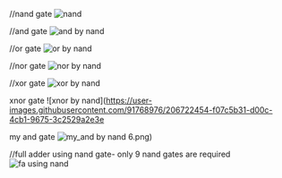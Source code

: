 //nand gate
![nand](https://user-images.githubusercontent.com/91768976/206722380-9759e3c0-e65a-4ce8-b9ee-f51dc6a44459.png)

//and gate
![and by nand](https://user-images.githubusercontent.com/91768976/206722390-8e196259-9180-40c9-bf7d-7b06a8f3cf74.png)


//or gate
![or by nand](https://user-images.githubusercontent.com/91768976/206722420-9e243786-d5d1-433d-a42b-f52069e6bd69.png)

//nor gate
![nor by nand](https://user-images.githubusercontent.com/91768976/206722435-2d1578c1-2071-47b4-8db4-5f21bae86835.png)

//xor gate
![xor by nand](https://user-images.githubusercontent.com/91768976/206722443-7bde081a-890a-4418-819c-a9ff0cca6c8e.png)

xnor gate
![xnor by nand](https://user-images.githubusercontent.com/91768976/206722454-f07c5b31-d00c-4cb1-9675-3c2529a2e3e

my and gate
![my_and by nand](https://user-images.githubusercontent.com/91768976/206722480-7be810ee-e1ed-4d5e-a036-342c98551b0b.png)
6.png)

//full adder using nand gate- only 9 nand gates are required
![fa using nand](https://user-images.githubusercontent.com/91768976/206722505-0556c4e5-936e-4469-98ce-93f4c811d2fe.png)
